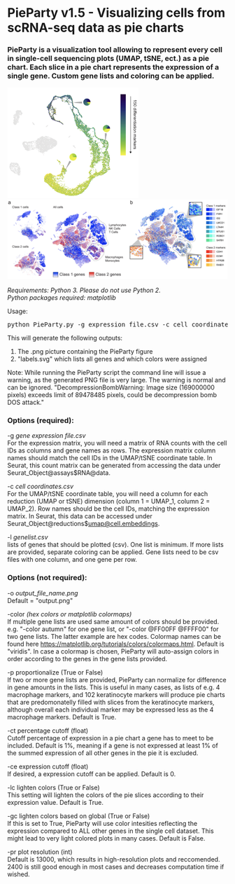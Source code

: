 # PieParty v1.5 - Visualizing cells from scRNA-seq data as pie charts
### PieParty is a visualization tool allowing to represent every cell in single-cell sequencing plots (UMAP, tSNE, ect.) as a pie chart. Each slice in a pie chart represents the expression of a single gene. Custom gene lists and coloring can be applied. 

<img src="https://github.com/harbourlab/PieParty/blob/master/testis.png" width="300">

<img src="https://github.com/harbourlab/PieParty/blob/master/Screen Shot 2020-09-18 at 8.03.00 PM.png" width="800">



_Requirements: Python 3. Please do not use Python 2.<br>
Python packages required: matplotlib_

Usage: 
<pre>
python PieParty.py -g expression_file.csv -c cell_coordinates.csv -l genelist1.csv genelist2.csv
</pre>

This will generate the following outputs:
1) The .png picture containing the PieParty figure
2) "labels.svg" which lists all genes and which colors were assigned

Note:
While running the PieParty script the command line will issue a warning, as the generated PNG file is very large. The warning is normal and can be ignored. "DecompressionBombWarning: Image size (169000000 pixels) exceeds limit of
89478485 pixels, could be decompression bomb DOS attack."

### Options (required):

-g _gene expression file.csv_<br>
For the expression matrix, you will need a matrix of RNA counts with the cell IDs as columns and           gene names as rows.    The expression matrix column names should match the cell IDs in the UMAP/tSNE coordinate table. In Seurat, this count matrix can be generated from accessing the data under Seurat_Object@assays$RNA@data.

-c _cell coordinates.csv_ <br>
For the UMAP/tSNE coordinate table, you will need a column for each reduction (UMAP or tSNE) dimension (column 1 = UMAP_1, column 2 = UMAP_2). Row names should be the cell IDs, matching the expression matrix. In Seurat, this data can be accessed under Seurat_Object@reductions$umap@cell.embeddings.

-l _genelist.csv_ <br>
lists of genes that should be plotted (csv). One list is minimum. If more lists are provided, separate coloring can be applied. Gene lists need to be csv files with one column, and one gene per row.



### Options (not required):

-o _output_file_name.png_ <br> Default = "output.png"

-color _(hex colors or matplotlib colormaps)_ <br>
If multiple gene lists are used same amount of colors should be provided. e.g. "-color autumn" for one gene list, or "-color @FF00FF @FFFF00" for two gene lists. The latter example are hex codes. Colormap names can be found here https://matplotlib.org/tutorials/colors/colormaps.html. Default is "viridis". In case a colormap is chosen, PieParty will auto-assign colors in order according to the genes in the gene lists provided.

-p proportionalize (True or False) <br>
If two or more gene lists are provided, PieParty can normalize for difference in gene amounts in the lists. This is useful in many cases, as lists of e.g. 4 macrophage markers, and 102 keratinocyte markers will produce pie charts that are predomonatelly filled with slices from the keratinocyte markers, although overall each individual marker may be expressed less as the 4 macrophage markers. Default is True.

-ct percentage cutoff (float) <br>
Cutoff percentage of expression in a pie chart a gene has to meet to be included. Default is 1%, meaning if a gene is not expressed at least 1% of the summed expression of all other genes in the pie it is excluded.

-ce expression cutoff (float) <br>
If desired, a expression cutoff can be applied. Default is 0. 

-lc lighten colors (True or False) <br>
This setting will lighten the colors of the pie slices according to their expression value. Default is True.

-gc lighten colors based on global (True or False) <br>
If this is set to True, PieParty will use color intesities reflecting the expression compared to ALL other genes in the single cell dataset. This might lead to very light colored plots in many cases. Default is False.

-pr plot resolution (int) <br>
Default is 13000, which results in high-resolution plots and reccomended. 2400 is still good enough in most cases and decreases computation time if wished.

